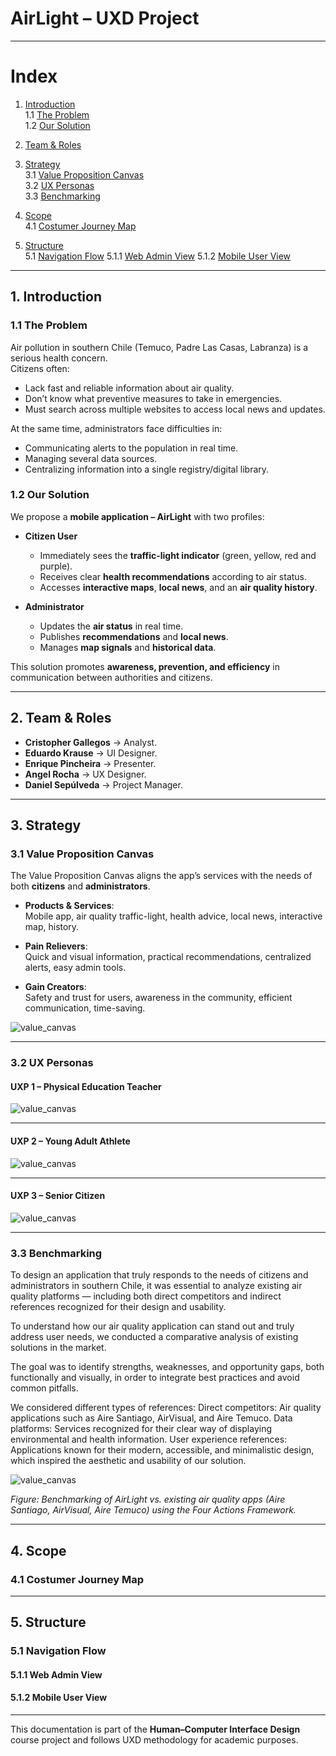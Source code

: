 # AirLight – UXD Project  

---

# Index

1. [Introduction](#1-introduction)  
   1.1 [The Problem](#11-the-problem)  
   1.2 [Our Solution](#12-our-solution)  

2. [Team & Roles](#2-team--roles)  

3. [Strategy](#3-strategy)  
   3.1 [Value Proposition Canvas](#31-value-proposition-canvas)  
   3.2 [UX Personas](#32-ux-personas)  
   3.3 [Benchmarking](#33-benchmarking)

4. [Scope](#4-scope)  
   4.1 [Costumer Journey Map](#41-costumer-journey-map)

5. [Structure](#4-structure)  
   5.1 [Navigation Flow](#51-navigation-flow)
   5.1.1 [Web Admin View](#511-web-admin-biew)
   5.1.2 [Mobile User View](#512-mobile-user-view) 



---

## 1. Introduction  

### 1.1 The Problem  
Air pollution in southern Chile (Temuco, Padre Las Casas, Labranza) is a serious health concern.  
Citizens often:  
- Lack fast and reliable information about air quality.  
- Don’t know what preventive measures to take in emergencies.  
- Must search across multiple websites to access local news and updates.  

At the same time, administrators face difficulties in:  
- Communicating alerts to the population in real time.  
- Managing several data sources.  
- Centralizing information into a single registry/digital library.  

### 1.2 Our Solution  
We propose a **mobile application – AirLight** with two profiles:  

- **Citizen User**  
  - Immediately sees the **traffic-light indicator** (green, yellow, red and purple).  
  - Receives clear **health recommendations** according to air status.  
  - Accesses **interactive maps**, **local news**, and an **air quality history**.  

- **Administrator**  
  - Updates the **air status** in real time.  
  - Publishes **recommendations** and **local news**.  
  - Manages **map signals** and **historical data**.  

This solution promotes **awareness, prevention, and efficiency** in communication between authorities and citizens.  

---

## 2. Team & Roles  

- **Cristopher Gallegos** → Analyst.  
- **Eduardo Krause** → UI Designer.  
- **Enrique Pincheira** → Presenter.
- **Angel Rocha** → UX Designer.
- **Daniel Sepúlveda** → Project Manager.  

---

## 3. Strategy  

### 3.1 Value Proposition Canvas  
The Value Proposition Canvas aligns the app’s services with the needs of both **citizens** and **administrators**.  

- **Products & Services**:  
  Mobile app, air quality traffic-light, health advice, local news, interactive map, history.  

- **Pain Relievers**:  
  Quick and visual information, practical recommendations, centralized alerts, easy admin tools.  

- **Gain Creators**:  
  Safety and trust for users, awareness in the community, efficient communication, time-saving.  

![value_canvas](./01-context/Value_Proposition.png)

---

### 3.2 UX Personas  

#### UXP 1 – Physical Education Teacher
![value_canvas](./01-context/Carlos.png)

---

#### UXP 2 – Young Adult Athlete
![value_canvas](./01-context/Daniela.png)  

---

#### UXP 3 – Senior Citizen
![value_canvas](./01-context/Jorge.png)  
  
---

### 3.3 Benchmarking

To design an application that truly responds to the needs of citizens and administrators in southern Chile, it was essential to analyze existing air quality platforms — including both direct competitors and indirect references recognized for their design and usability.  

To understand how our air quality application can stand out and truly address user needs, we conducted a comparative analysis of existing solutions in the market.

The goal was to identify strengths, weaknesses, and opportunity gaps, both functionally and visually, in order to integrate best practices and avoid common pitfalls.

We considered different types of references:
Direct competitors: Air quality applications such as Aire Santiago, AirVisual, and Aire Temuco.
Data platforms: Services recognized for their clear way of displaying environmental and health information.
User experience references: Applications known for their modern, accessible, and minimalistic design, which inspired the aesthetic and usability of our solution.

![value_canvas](./01-context/Benchmark.png)

*Figure: Benchmarking of AirLight vs. existing air quality apps (Aire Santiago, AirVisual, Aire Temuco) using the Four Actions Framework.*  

---

## 4. Scope

### 4.1 Costumer Journey Map

---

## 5. Structure

### 5.1 Navigation Flow

#### 5.1.1 Web Admin View

#### 5.1.2 Mobile User View

---

This documentation is part of the **Human–Computer Interface Design** course project and follows UXD methodology for academic purposes.  
